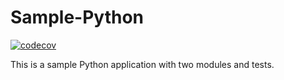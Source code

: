 # Sample-Python

[![codecov](https://codecov.io/gh/Javeriya00/Sample-Python/branch/main/graph/badge.svg)](https://codecov.io/gh/Javeriya00/Sample-Python)

This is a sample Python application with two modules and tests.
